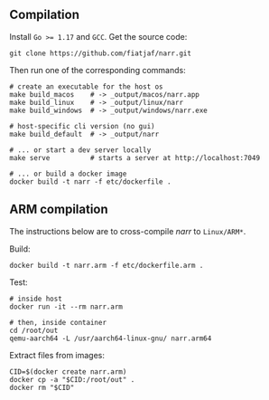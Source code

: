 ## Compilation

Install `Go >= 1.17` and `GCC`. Get the source code:

    git clone https://github.com/fiatjaf/narr.git

Then run one of the corresponding commands:

    # create an executable for the host os
    make build_macos    # -> _output/macos/narr.app
    make build_linux    # -> _output/linux/narr
    make build_windows  # -> _output/windows/narr.exe

    # host-specific cli version (no gui)
    make build_default  # -> _output/narr

    # ... or start a dev server locally
    make serve          # starts a server at http://localhost:7049

    # ... or build a docker image
    docker build -t narr -f etc/dockerfile .

## ARM compilation

The instructions below are to cross-compile *narr* to `Linux/ARM*`.

Build:

    docker build -t narr.arm -f etc/dockerfile.arm .

Test:

    # inside host
    docker run -it --rm narr.arm

    # then, inside container
    cd /root/out
    qemu-aarch64 -L /usr/aarch64-linux-gnu/ narr.arm64

Extract files from images:

    CID=$(docker create narr.arm)
    docker cp -a "$CID:/root/out" .
    docker rm "$CID"

